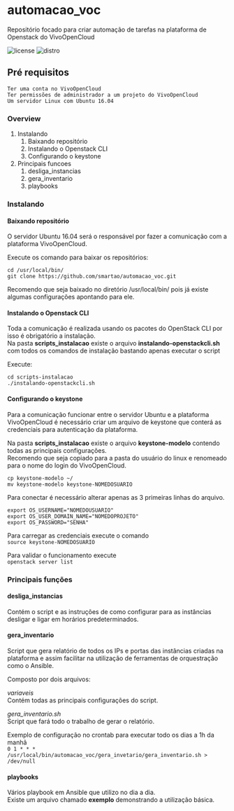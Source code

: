 # automacao_voc
Repositório focado para criar automação de tarefas na plataforma de Openstack do VivoOpenCloud

  
![license](https://img.shields.io/aur/license/yaourt.svg?longCache=true&style=popout-square)
![distro](https://img.shields.io/badge/ubuntu-16.04-805AFF.svg?longCache=true&style=popout-square)

## Pré requisitos

```
Ter uma conta no VivoOpenCloud
Ter permissões de administrador a um projeto do VivoOpenCloud
Um servidor Linux com Ubuntu 16.04
```

### Overview

1. Instalando
   1. Baixando repositório
   1. Instalando o Openstack CLI 
   1. Configurando o keystone 
1. Principais funcoes
   1. desliga_instancias
   1. gera_inventario
   1. playbooks

### Instalando

#### Baixando repositório

O servidor Ubuntu 16.04 será o responsável por fazer a comunicação com a plataforma VivoOpenCloud.

Execute os comando para baixar os repositórios:

```
cd /usr/local/bin/ 
git clone https://github.com/smartao/automacao_voc.git
```

Recomendo que seja baixado no diretório /usr/local/bin/ pois já existe algumas configurações apontando para ele.

#### Instalando o Openstack CLI 

Toda a comunicação é realizada usando os pacotes do OpenStack CLI por isso é obrigatório a instalação.  
Na pasta **scripts_instalacao** existe o arquivo **instalando-openstackcli.sh** com todos os comandos de instalação bastando apenas executar o script

Execute:

```
cd scripts-instalacao
./instalando-openstackcli.sh
```

#### Configurando o keystone 

Para a comunicação funcionar entre o servidor Ubuntu e a plataforma VivoOpenCloud é necessário criar um arquivo de keystone que conterá as credenciais para autenticação da plataforma.

Na pasta **scripts_instalacao** existe o arquivo **keystone-modelo** contendo todas as principais configurações.  
Recomendo que seja copiado para a pasta do usuário do linux e renomeado para o nome do login do VivoOpenCloud.

```
cp keystone-modelo ~/
mv keystone-modelo keystone-NOMEDOSUARIO
```

Para conectar é necessário alterar apenas as 3 primeiras linhas do arquivo.

```
export OS_USERNAME="NOMEDOUSUARIO"
export OS_USER_DOMAIN_NAME="NOMEDOPROJETO"
export OS_PASSWORD="SENHA"
```
 
Para carregar as credenciais execute o comando  
`source keystone-NOMEDOSUARIO`

Para validar o funcionamento execute  
`openstack server list`

### Principais funções

#### desliga_instancias

Contém o script e as instruções de como configurar para as instâncias desligar e ligar em horários predeterminados.

#### gera_inventario

Script que gera relatório de todos os IPs e portas das instâncias criadas na plataforma e assim facilitar na utilização de ferramentas de orquestração como o Ansible.

Composto por dois arquivos:

*variaveis*  
Contém todas as principais configurações do script.

*gera_inventario.sh*  
Script que fará todo o trabalho de gerar o relatório.

Exemplo de configuração no crontab para executar todo os dias a 1h da manhã  
`0 1 * * * /usr/local/bin/automacao_voc/gera_invetario/gera_inventario.sh > /dev/null`

#### playbooks

Vários playbook em Ansible que utilizo no dia a dia.  
Existe um arquivo chamado **exemplo** demonstrando a utilização básica.

